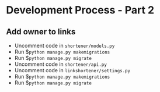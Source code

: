 # Development Process - Part 2

## Add owner to links
* Uncomment code in `shortener/models.py`
* Run $`python manage.py makemigrations`
* Run $`python manage.py migrate`
* Uncomment code in `shortener/api.py`
* Uncomment code in `linkshortener/settings.py`
* Run $`python manage.py makemigrations`
* Run $`python manage.py migrate`
